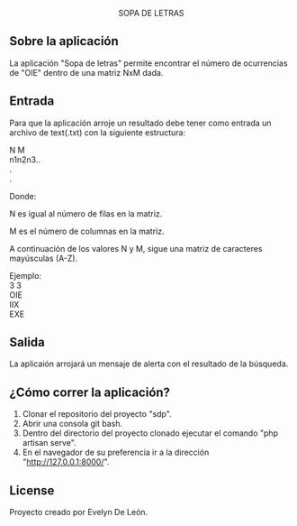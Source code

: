 <p align="center">SOPA DE LETRAS</p>

## Sobre la aplicación
La aplicación "Sopa de letras" permite encontrar el número de ocurrencias de "OIE" dentro de una matriz NxM dada.

## Entrada
Para que la aplicación arroje un resultado debe tener como entrada un archivo de text(.txt) con la siguiente estructura:

N M</br>
n1n2n3..</br>
.</br>
.

Donde:

N es igual al número de filas en la matriz.

M es el número de columnas en la matriz.

A continuación de los valores N y M, sigue una matriz de caracteres mayúsculas (A-Z).

Ejemplo:</br>
3 3</br>
OIE</br>
IIX</br>
EXE

## Salida
La aplicaión arrojará un mensaje de alerta con el resultado de la búsqueda.

## ¿Cómo correr la aplicación?
1. Clonar el repositorio del proyecto "sdp".
2. Abrir una consola git bash.
3. Dentro del directorio del proyecto clonado ejecutar el comando "php artisan serve".
4. En el navegador de su preferencia ir a la dirección "http://127.0.0.1:8000/".



## License

Proyecto creado por Evelyn De León.
